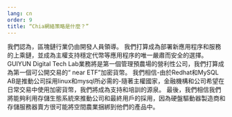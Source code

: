 ```yaml
---
lang: cn
order: 9
title: “Chia網絡策略是什麼？”
---
```


我們認為，區塊鏈行業仍由開發人員領導。 我們打算成為部署新應用程序和服務的上乘鏈，並成為主權支持穩定代幣等應用程序的唯一嚴肅而安全的選擇。 GUIYUN Digital Tech Lab業務將是第一個管理預農場的營利性公司，我們打算成為第一個可公開交易的“ near ETF”加密貨幣。 我們相信-由於Redhat和MySQL AB是推動公司採用linux和mysql所必需的-隨著主權國家，金融機構和公司希望在日常交易中使用加密貨幣，我們將成為支持和培訓的源泉。 最後，我們相信我們將能夠利用存儲生態系統來推動公司和最終用戶的採用，因為硬盤驅動器製造商和存儲服務器賣方很可能將空間農業捆綁到他們的產品中。
